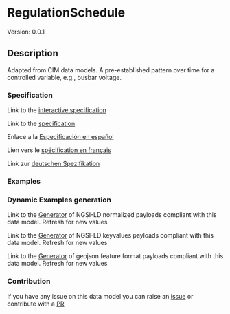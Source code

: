 # RegulationSchedule
Version: 0.0.1

## Description 

Adapted from CIM data models. A pre-established pattern over time for a controlled variable, e.g., busbar voltage.
### Specification

Link to the [interactive specification](https://swagger.lab.fiware.org/?url=https://smart-data-models.github.io/dataModel.EnergyCIM/RegulationSchedule/swagger.yaml)

Link to the [specification](https://github.com/smart-data-models/dataModel.EnergyCIM/blob/master/RegulationSchedule/doc/spec.md)

Enlace a la [Especificación en español](https://github.com/smart-data-models/dataModel.EnergyCIM/blob/master/RegulationSchedule/doc/spec_ES.md)

Lien vers le [spécification en français](https://github.com/smart-data-models/dataModel.EnergyCIM/blob/master/RegulationSchedule/doc/spec_FR.md)

Link zur [deutschen Spezifikation](https://github.com/smart-data-models/dataModel.EnergyCIM/blob/master/RegulationSchedule/doc/spec_DE.md)
### Examples
### Dynamic Examples generation

Link to the [Generator](https://smartdatamodels.org/extra/ngsi-ld_generator.php?schemaUrl=https://raw.githubusercontent.com/smart-data-models/dataModel.EnergyCIM/master/RegulationSchedule/schema.json&email=info@smartdatamodels.org) of NGSI-LD normalized payloads compliant with this data model. Refresh for new values

Link to the [Generator](https://smartdatamodels.org/extra/ngsi-ld_generator_keyvalues.php?schemaUrl=https://raw.githubusercontent.com/smart-data-models/dataModel.EnergyCIM/master/RegulationSchedule/schema.json&email=info@smartdatamodels.org) of NGSI-LD keyvalues payloads compliant with this data model. Refresh for new values

Link to the [Generator](https://smartdatamodels.org/extra/geojson_features_generator.php?schemaUrl=https://raw.githubusercontent.com/smart-data-models/dataModel.EnergyCIM/master/RegulationSchedule/schema.json&email=info@smartdatamodels.org) of geojson feature format payloads compliant with this data model. Refresh for new values
### Contribution

 If you have any issue on this data model you can raise an [issue](https://github.com/smart-data-models/dataModel.EnergyCIM/issues)  or contribute with a [PR](https://github.com/smart-data-models/dataModel.EnergyCIM/pulls)
